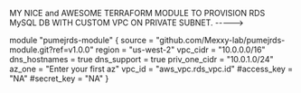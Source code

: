 MY NICE and AWESOME TERRAFORM MODULE TO PROVISION RDS MySQL DB WITH CUSTOM VPC ON PRIVATE SUBNET. ----->

module "pumejrds-module" {
source        = "github.com/Mexxy-lab/pumejrds-module.git?ref=v1.0.0"
region        = "us-west-2"
vpc_cidr      = "10.0.0.0/16"
dns_hostnames = true
dns_support   = true
priv_one_cidr = "10.0.1.0/24"
az_one        = "Enter your first az"
vpc_id        = "aws_vpc.rds_vpc.id"
#access_key    = "NA"
#secret_key    = "NA"
}